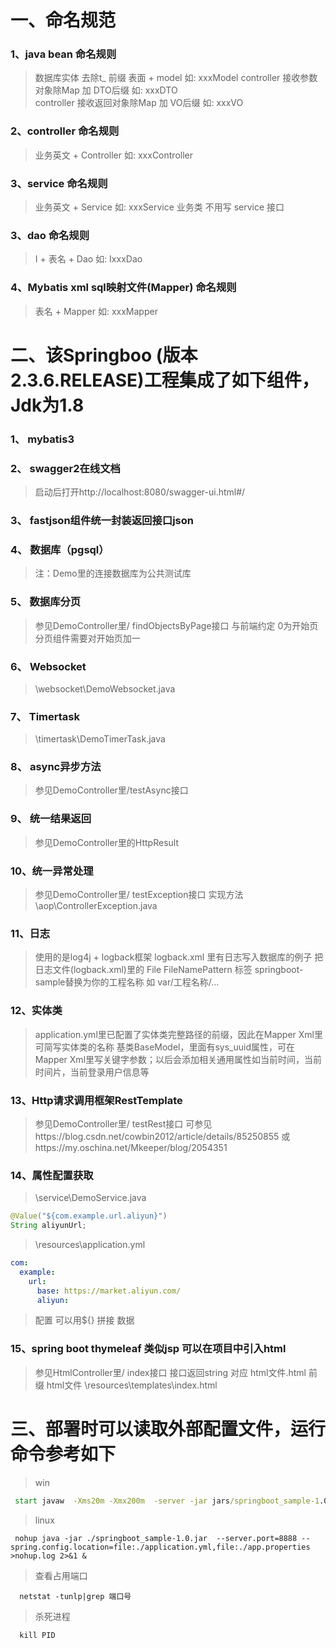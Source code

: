﻿# 一、命名规范

### 1、java bean 命名规则 
> 数据库实体 去除t_ 前缀 表面 + model 如: xxxModel
> controller 接收参数对象除Map 加 DTO后缀 如: xxxDTO  
> controller 接收返回对象除Map 加 VO后缀 如: xxxVO

### 2、controller 命名规则  
> 业务英文 + Controller 如: xxxController

### 3、service 命名规则
> 业务英文 + Service 如: xxxService
> 业务类 不用写 service 接口

### 3、dao 命名规则
> I + 表名 + Dao 如: IxxxDao

### 4、Mybatis xml sql映射文件(Mapper) 命名规则
> 表名 + Mapper 如: xxxMapper


# 二、该Springboo (版本 2.3.6.RELEASE)工程集成了如下组件，Jdk为1.8

### 1、 mybatis3
### 2、 swagger2在线文档
> 启动后打开http://localhost:8080/swagger-ui.html#/
### 3、 fastjson组件统一封装返回接口json
### 4、 数据库（pgsql）
> 注：Demo里的连接数据库为公共测试库
### 5、 数据库分页
> 参见DemoController里/ findObjectsByPage接口 与前端约定 0为开始页 分页组件需要对开始页加一
### 6、 Websocket
> \websocket\DemoWebsocket.java
### 7、 Timertask
> \timertask\DemoTimerTask.java
### 8、 async异步方法
> 参见DemoController里/testAsync接口
### 9、 统一结果返回
> 参见DemoController里的HttpResult
### 10、统一异常处理
> 参见DemoController里/ testException接口
> 实现方法\aop\ControllerException.java
### 11、日志
> 使用的是log4j + logback框架
> logback.xml 里有日志写入数据库的例子 
> 把日志文件(logback.xml)里的 File FileNamePattern 标签 springboot-sample替换为你的工程名称 如 var/工程名称/...
 
> 
### 12、实体类
> application.yml里已配置了实体类完整路径的前缀，因此在Mapper Xml里可简写实体类的名称
> 基类BaseModel，里面有sys_uuid属性，可在Mapper Xml里写关键字参数；以后会添加相关通用属性如当前时间，当前时间片，当前登录用户信息等
### 13、Http请求调用框架RestTemplate
> 参见DemoController里/ testRest接口
> 可参见https://blog.csdn.net/cowbin2012/article/details/85250855 或https://my.oschina.net/Mkeeper/blog/2054351

### 14、属性配置获取

> \service\DemoService.java

``` java
@Value("${com.example.url.aliyun}")
String aliyunUrl;
```

> \resources\application.yml
```yaml
com:
  example:
    url:
      base: https://market.aliyun.com/
      aliyun: 
```

> 配置 可以用${} 拼接 数据

### 15、spring boot thymeleaf 类似jsp 可以在项目中引入html
> 参见HtmlController里/ index接口 接口返回string 对应 html文件.html 前缀
> html文件 \resources\templates\index.html


# 三、部署时可以读取外部配置文件，运行命令参考如下

> win
```cmd
 start javaw  -Xms20m -Xmx200m  -server -jar jars/springboot_sample-1.0.jar  --server.port=8888 --spring.config.location=file:./jars/config/application.yml,file:./jars/config/sample.properties
```

> linux
```shell
 nohup java -jar ./springboot_sample-1.0.jar  --server.port=8888 --spring.config.location=file:./application.yml,file:./app.properties >nohup.log 2>&1 &
```

> 查看占用端口

```shell
  netstat -tunlp|grep 端口号
```

> 杀死进程
```shell
  kill PID
```



